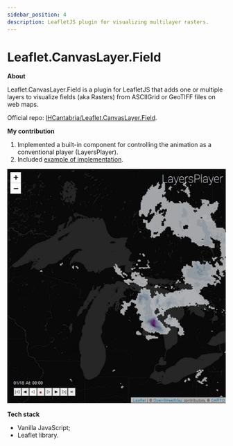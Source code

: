 ```yaml
---
sidebar_position: 4
description: LeafletJS plugin for visualizing multilayer rasters.
---
```


# Leaflet.CanvasLayer.Field

**About**

Leaflet.CanvasLayer.Field is a plugin for LeafletJS that adds one or multiple layers to visualize fields (aka Rasters) from ASCIIGrid or GeoTIFF files on web maps.

Official repo: [IHCantabria/Leaflet.CanvasLayer.Field](https://github.com/IHCantabria/Leaflet.CanvasLayer.Field).

**My contribution**

1. Implemented a built-in component for controlling the animation as a conventional player (LayersPlayer).
2. Included [example of implementation](https://github.com/IHCantabria/Leaflet.CanvasLayer.Field/blob/master/docs/example_LayersPlayer.html).

![LayersPlayer example](./img/leaflet_canvas_layer_field.gif)

**Tech stack**

- Vanilla JavaScript;
- Leaflet library.